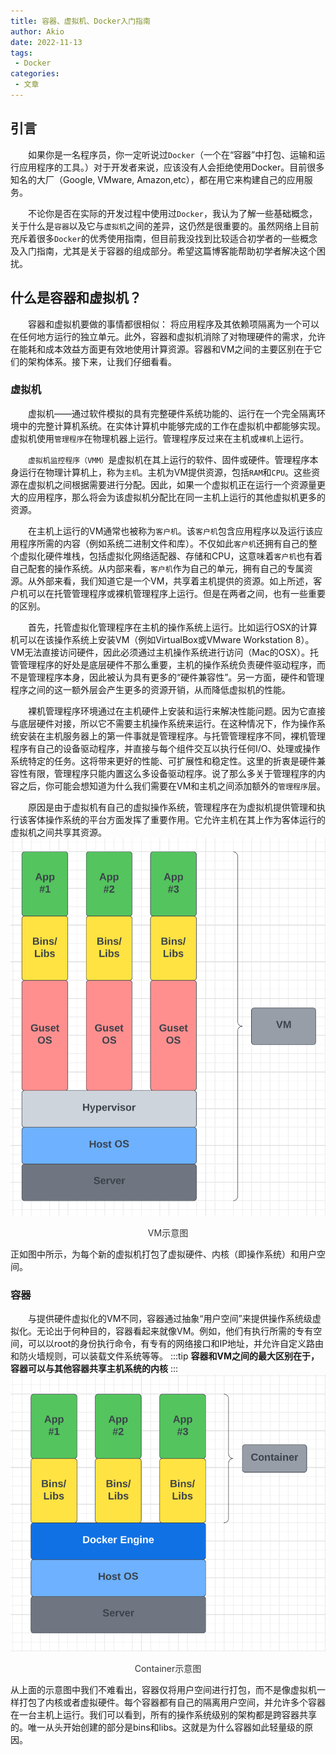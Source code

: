 ```yaml
---
title: 容器、虚拟机、Docker入门指南
author: Akio
date: 2022-11-13
tags:
 - Docker
categories: 
 - 文章
---
```


## 引言

&emsp;&emsp;如果你是一名程序员，你一定听说过`Docker`（一个在“容器”中打包、运输和运行应用程序的工具。）对于开发者来说，应该没有人会拒绝使用Docker。目前很多知名的大厂（Google, VMware, Amazon,etc），都在用它来构建自己的应用服务。

&emsp;&emsp;不论你是否在实际的开发过程中使用过`Docker`，我认为了解一些基础概念，关于什么是`容器`以及它与`虚拟机`之间的差异，这仍然是很重要的。虽然网络上目前充斥着很多`Docker`的优秀使用指南，但目前我没找到比较适合初学者的一些概念及入门指南，尤其是关于容器的组成部分。希望这篇博客能帮助初学者解决这个困扰。


## 什么是容器和虚拟机？

&emsp;&emsp;容器和虚拟机要做的事情都很相似： 将应用程序及其依赖项隔离为一个可以在任何地方运行的独立单元。此外，容器和虚拟机消除了对物理硬件的需求，允许在能耗和成本效益方面更有效地使用计算资源。容器和VM之间的主要区别在于它们的架构体系。接下来，让我们仔细看看。


### 虚拟机
&emsp;&emsp;虚拟机——通过软件模拟的具有完整硬件系统功能的、运行在一个完全隔离环境中的完整计算机系统。在实体计算机中能够完成的工作在虚拟机中都能够实现。虚拟机使用`管理程序`在物理机器上运行。管理程序反过来在主机或`裸机`上运行。

&emsp;&emsp;`虚拟机监控程序（VMM）`是虚拟机在其上运行的软件、固件或硬件。管理程序本身运行在物理计算机上，称为`主机`。主机为VM提供资源，包括`RAM`和`CPU`。这些资源在虚拟机之间根据需要进行分配。因此，如果一个虚拟机正在运行一个资源量更大的应用程序，那么将会为该虚拟机分配比在同一主机上运行的其他虚拟机更多的资源。

&emsp;&emsp;在主机上运行的VM通常也被称为`客户机`。该`客户机`包含应用程序以及运行该应用程序所需的内容（例如系统二进制文件和库）。不仅如此`客户机`还拥有自己的整个虚拟化硬件堆栈，包括虚拟化网络适配器、存储和CPU，这意味着`客户机`也有着自己配套的操作系统。从内部来看，`客户机`作为自己的单元，拥有自己的专属资源。从外部来看，我们知道它是一个VM，共享着主机提供的资源。如上所述，客户机可以在托管管理程序或裸机管理程序上运行。但是在两者之间，也有一些重要的区别。

&emsp;&emsp;首先，托管虚拟化管理程序在主机的操作系统上运行。比如运行OSX的计算机可以在该操作系统上安装VM（例如VirtualBox或VMware Workstation 8）。VM无法直接访问硬件，因此必须通过主机操作系统进行访问（Mac的OSX）。托管管理程序的好处是底层硬件不那么重要，主机的操作系统负责硬件驱动程序，而不是管理程序本身，因此被认为具有更多的“硬件兼容性”。另一方面，硬件和管理程序之间的这一额外层会产生更多的资源开销，从而降低虚拟机的性能。

&emsp;&emsp;裸机管理程序环境通过在主机硬件上安装和运行来解决性能问题。因为它直接与底层硬件对接，所以它不需要主机操作系统来运行。在这种情况下，作为操作系统安装在主机服务器上的第一件事就是管理程序。与托管管理程序不同，裸机管理程序有自己的设备驱动程序，并直接与每个组件交互以执行任何I/O、处理或操作系统特定的任务。这将带来更好的性能、可扩展性和稳定性。这里的折衷是硬件兼容性有限，管理程序只能内置这么多设备驱动程序。说了那么多关于管理程序的内容之后，你可能会想知道为什么我们需要在VM和主机之间添加额外的`管理程序`层。

&emsp;&emsp;原因是由于虚拟机有自己的虚拟操作系统，管理程序在为虚拟机提供管理和执行该客体操作系统的平台方面发挥了重要作用。它允许主机在其上作为客体运行的虚拟机之间共享其资源。
![](../../../.vuepress/public/images/2022111301.png)
<center><font color="#333">VM示意图</font></center>


正如图中所示，为每个新的虚拟机打包了虚拟硬件、内核（即操作系统）和用户空间。


### 容器
&emsp;&emsp;与提供硬件虚拟化的VM不同，容器通过抽象“用户空间”来提供操作系统级虚拟化。无论出于何种目的，容器看起来就像VM。例如，他们有执行所需的专有空间，可以以root的身份执行命令，有专有的网络接口和IP地址，并允许自定义路由和防火墙规则，可以装载文件系统等等。
:::tip
**容器和VM之间的最大区别在于，容器可以与其他容器共享主机系统的内核**
:::
![](../../../.vuepress/public/images/2022111501.png)
<center><font color="#333">Container示意图</font></center>

从上面的示意图中我们不难看出，容器仅将用户空间进行打包，而不是像虚拟机一样打包了内核或者虚拟硬件。每个容器都有自己的隔离用户空间，并允许多个容器在一台主机上运行。我们可以看到，所有的操作系统级别的架构都是跨容器共享的。唯一从头开始创建的部分是bins和libs。这就是为什么容器如此轻量级的原因。